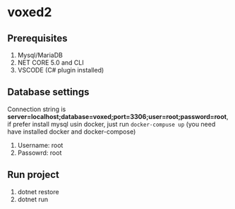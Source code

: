 # voxed2

## Prerequisites
1. Mysql/MariaDB
2. NET CORE 5.0 and CLI
3. VSCODE (C# plugin installed)

## Database settings
Connection string is **server=localhost;database=voxed;port=3306;user=root;password=root**, if prefer install mysql usin docker, just run `docker-compuse up` (you need have installed docker and docker-compose)
1. Username: root
2. Passowrd: root

## Run project
1. dotnet restore
2. dotnet run
